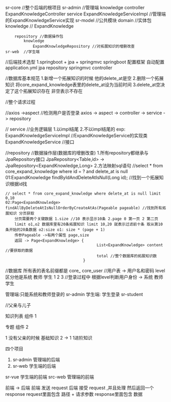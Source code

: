 sr-core //整个后端的根项目
    sr-admin //管理端
        knowledge
            controller
                ExpandKnowledgeController
            service
                ExpandKnowledgeServiceImpl //管理端的ExpandKnowledgeService实现
    sr-model //公共模块
        domain //实体包
            knowledge //
                ExpandKnowledge

        repository //数据操作包
            knowledge
                ExpandKnowledgeRepository //对拓展知识的增删改查
    sr-web  //学生端


//后端技术选型 1.springboot + jpa + springmvc
springboot 配置框架 自动配置 application.yml
jpa repository
springmvc controller


//数据库基本规范
1.新增一个拓展知识的时候 他的delete_at是空
2.删除一个拓展知识 将core_expand_knowledge表里的delete_at设为当前时间
3.delete_at空决定了这个拓展知识存在 非空表示不存在




//整个请求过程

//axios ->aspect //检测用户是否登录
axios -> aspect -> controller -> service -> repository


// service  //业务逻辑层
1.以impl结尾
2.不以impl结尾的
exp:
ExpandKnowledgeServiceImpl //ExpandKnowledgeService的实现类
 ExpandKnowledgeService //接口

 //repository  //数据操作层(数据库的增删改查)
1.所有repository都继承与JpaRepository接口
JpaRepository<Table,id> -> JpaRepository<ExpandKnowledge,Long>
2.方法映射sql语句
    //select * from core_expand_knowledge where id = ? and delete_at is null
    01:ExpandKnowledge findByIdAndDeleteAtIsNull(Long id); //找到一个拓展知识根据id找

    // select * from core_expand_knowledge where delete_at is null limit 0,10
    02:Page<ExpandKnowledge> findAllByDeleteAtIsNullOrderByCreateAtAs(Pageable pageable) //找到所有拓展知识 分页获取
        分页需要两个关键数据 1.size //10 表示显示10条 2.page 0 第一页 2 第二页
        limit o1,o2 数据库里有20条拓展知识 limit 10,20 就表示过滤前十条 取从第10条开始的20条数据 o2:size o1: size * (page + 1)
        传参Pageable ->有两个属性 page,size
        返回 -> Page<ExpandKnowledge> {
                                            List<ExpandKnowledge> content //要获取的数据
                                            total //整个数据库的拓展知识数
                                      }



//数据库
所有表的表名前缀都是 core_
core_user //用户表 -> 用户名和密码 level 区分他是系统 教师 学生 1 2 3
//登录过程中 根据level判断用户身份  -> 系统 教师 学生

管理端:只能系统和教师登录的 sr-admin
学生端: 学生登录 sr-student



//父亲与儿子



知识列表 组件 1

专题 组件  2


1 没有父亲的时候 基础知识
2 -> 1
1进阶知识

四个项目
1. sr-admin 管理端的后端
2. sr-web 学生端的后端

sr-vue 学生端的前端
src-web 管理端的前端



前端 -> 后端
前端 发送 request
后端 接受 request ,并且处理 然后返回一个response
request里面包含 路径 + 请求参数
response里面包含 数据





























